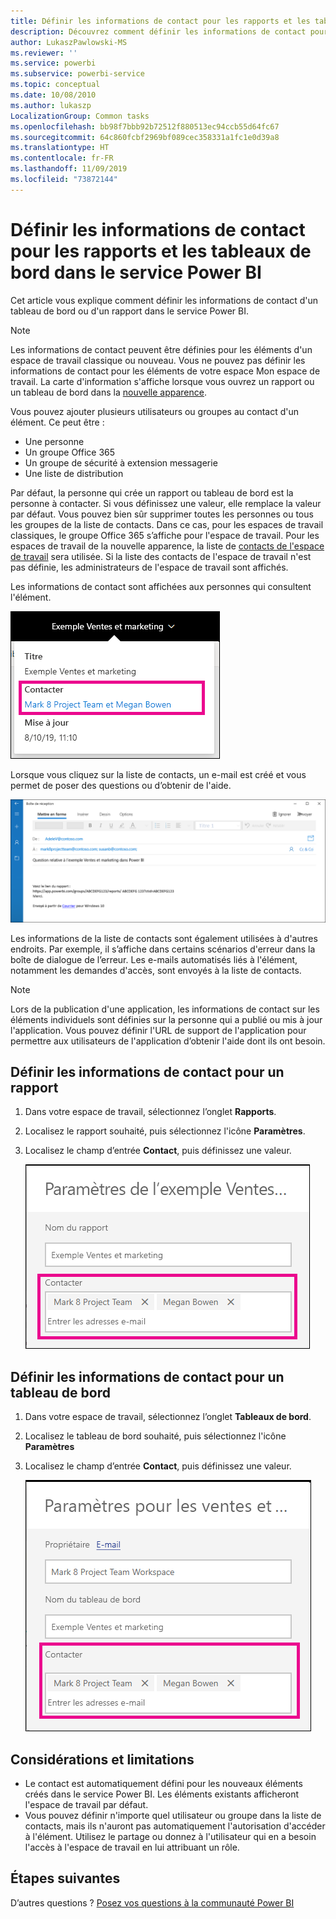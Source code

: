 ```yaml
---
title: Définir les informations de contact pour les rapports et les tableaux de bord
description: Découvrez comment définir les informations de contact pour les rapports et les tableaux de bord.
author: LukaszPawlowski-MS
ms.reviewer: ''
ms.service: powerbi
ms.subservice: powerbi-service
ms.topic: conceptual
ms.date: 10/08/2010
ms.author: lukaszp
LocalizationGroup: Common tasks
ms.openlocfilehash: bb98f7bbb92b72512f880513ec94ccb55d64fc67
ms.sourcegitcommit: 64c860fcbf2969bf089cec358331a1fc1e0d39a8
ms.translationtype: HT
ms.contentlocale: fr-FR
ms.lasthandoff: 11/09/2019
ms.locfileid: "73872144"
---
```

# <a name="set-contact-information-for-reports-and-dashboards-in-the-power-bi-service"></a>Définir les informations de contact pour les rapports et les tableaux de bord dans le service Power BI
Cet article vous explique comment définir les informations de contact d'un tableau de bord ou d'un rapport dans le service Power BI.

> [!NOTE]
> Les informations de contact peuvent être définies pour les éléments d'un espace de travail classique ou nouveau. Vous ne pouvez pas définir les informations de contact pour les éléments de votre espace Mon espace de travail. La carte d'information s'affiche lorsque vous ouvrez un rapport ou un tableau de bord dans la [nouvelle apparence](service-new-look.md).

Vous pouvez ajouter plusieurs utilisateurs ou groupes au contact d'un élément. Ce peut être :
* Une personne
* Un groupe Office 365
* Un groupe de sécurité à extension messagerie
* Une liste de distribution

Par défaut, la personne qui crée un rapport ou tableau de bord est la personne à contacter. Si vous définissez une valeur, elle remplace la valeur par défaut. Vous pouvez bien sûr supprimer toutes les personnes ou tous les groupes de la liste de contacts. Dans ce cas, pour les espaces de travail classiques, le groupe Office 365 s’affiche pour l'espace de travail. Pour les espaces de travail de la nouvelle apparence, la liste de [contacts de l'espace de travail](service-create-the-new-workspaces.md#workspace-contact-list) sera utilisée. Si la liste des contacts de l'espace de travail n'est pas définie, les administrateurs de l'espace de travail sont affichés.

Les informations de contact sont affichées aux personnes qui consultent l'élément. 

 ![contact du rapport de service](media/service-item-contact/service-report-contact.png)

Lorsque vous cliquez sur la liste de contacts, un e-mail est créé et vous permet de poser des questions ou d’obtenir de l'aide. 

 ![e-mail du contact de service](media/service-item-contact/service-contact-email.png)
 
Les informations de la liste de contacts sont également utilisées à d'autres endroits. Par exemple, il s’affiche dans certains scénarios d'erreur dans la boîte de dialogue de l’erreur. Les e-mails automatisés liés à l'élément, notamment les demandes d'accès, sont envoyés à la liste de contacts. 

> [!NOTE]
> Lors de la publication d'une application, les informations de contact sur les éléments individuels sont définies sur la personne qui a publié ou mis à jour l'application. Vous pouvez définir l'URL de support de l'application pour permettre aux utilisateurs de l'application d’obtenir l'aide dont ils ont besoin.

## <a name="set-contact-information-for-a-report"></a>Définir les informations de contact pour un rapport
1. Dans votre espace de travail, sélectionnez l’onglet **Rapports**.
2. Localisez le rapport souhaité, puis sélectionnez l'icône **Paramètres**.
3. Localisez le champ d’entrée **Contact**, puis définissez une valeur.

     ![paramètre du contact du rapport de service](media/service-item-contact/service-report-contact-setting.png)

## <a name="set-contact-information-for-a-dashboard"></a>Définir les informations de contact pour un tableau de bord
1. Dans votre espace de travail, sélectionnez l’onglet **Tableaux de bord**.
2. Localisez le tableau de bord souhaité, puis sélectionnez l'icône **Paramètres**
3. Localisez le champ d’entrée **Contact**, puis définissez une valeur.

     ![paramètre de contact du tableau de bord du service](media/service-item-contact/service-dashboard-contact-setting.png)

## <a name="limitations-and-considerations"></a>Considérations et limitations
* Le contact est automatiquement défini pour les nouveaux éléments créés dans le service Power BI. Les éléments existants afficheront l'espace de travail par défaut.
* Vous pouvez définir n'importe quel utilisateur ou groupe dans la liste de contacts, mais ils n'auront pas automatiquement l'autorisation d'accéder à l'élément. Utilisez le partage ou donnez à l'utilisateur qui en a besoin l'accès à l'espace de travail en lui attribuant un rôle. 


## <a name="next-steps"></a>Étapes suivantes

D’autres questions ? [Posez vos questions à la communauté Power BI](https://community.powerbi.com/)
